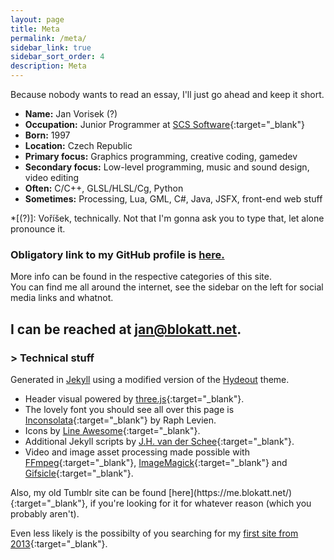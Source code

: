 ```yaml
---
layout: page
title: Meta
permalink: /meta/
sidebar_link: true
sidebar_sort_order: 4
description: Meta
---
```

<div class="subsection">
Because nobody wants to read an essay, I'll just go ahead and keep it short.

- **Name:** Jan Vorisek (?)
- **Occupation:** Junior Programmer at [SCS Software](https://scssoft.com/){:target="_blank"}
- **Born:** 1997
- **Location:** Czech Republic
- **Primary focus:** Graphics programming, creative coding, gamedev
- **Secondary focus:** Low-level programming, music and sound design, video editing
- **Often:** C/C++, GLSL/HLSL/Cg, Python
- **Sometimes:** Processing, Lua, GML, C#, Java, JSFX, front-end web stuff

*[(?)]: Voříšek, technically. Not that I'm gonna ask you to type that, let alone pronounce it.

### Obligatory link to my GitHub profile is [here.](https://github.com/Blokatt)

More info can be found in the respective categories of this site.   
You can find me all around the internet, see the sidebar on the left for social media links and whatnot.

<h2>I can be reached at
<a href="&#109;&#97;&#105;&#108;&#116;&#111;&#58;&#106;&#97;&#110;&#64;&#98;&#108;&#111;&#107;&#97;&#116;&#116;&#46;&#110;&#101;&#116;">&#106;&#97;&#110;&#64;&#98;&#108;&#111;&#107;&#97;&#116;&#116;&#46;&#110;&#101;&#116;</a>.</h2>
</div>

<div class="subsection">
<h3 class="visual-title">&gt; Technical stuff</h3>

Generated in [Jekyll](https://jekyllrb.com/) using a modified version of the [Hydeout](https://github.com/fongandrew/hydeout) theme.

- Header visual powered by [three.js](https://threejs.org/){:target="_blank"}.
- The lovely font you should see all over this page is [Inconsolata](https://fonts.google.com/specimen/Inconsolata){:target="_blank"} by Raph Levien.
- Icons by [Line Awesome](https://icons8.com/line-awesome){:target="_blank"}.
- Additional Jekyll scripts by [J.H. van der Schee](https://jekyllcodex.org/){:target="_blank"}.
- Video and image asset processing made possible with [FFmpeg](https://ffmpeg.org/){:target="_blank"}, [ImageMagick](https://imagemagick.org/index.php){:target="_blank"} and [Gifsicle](https://www.lcdf.org/gifsicle/){:target="_blank"}.
</div>
<div class="subsection">
Also, my old Tumblr site can be found [here](https://me.blokatt.net/){:target="_blank"}, if you're looking for it for whatever reason (which you probably aren't).

Even less likely is the possibilty of you searching for my [first site from 2013](http://old.blokatt.net/){:target="_blank"}.
</div>